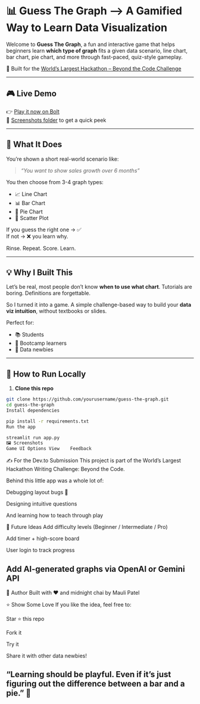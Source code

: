 # 📊 Guess The Graph –> A Gamified Way to Learn Data Visualization

Welcome to **Guess The Graph**, a fun and interactive game that helps beginners learn **which type of graph** fits a given data scenario, line chart, bar chart, pie chart, and more through fast-paced, quiz-style gameplay.

🎯 Built for the [World’s Largest Hackathon – Beyond the Code Challenge](https://dev.to/challenges/wlh)

---

## 🎮 Live Demo

👉 [Play it now on Bolt](https://bolt.new/~/sb1-nwxuykyd)  
📸 [Screenshots folder](https://github.com/itsmemauliii/My-Dev.io-Projects/tree/main/Guess%20The%20Graph💹/Screenshots) to get a quick peek

---

## 🧠 What It Does

You’re shown a short real-world scenario like:

> _“You want to show sales growth over 6 months”_

You then choose from 3-4 graph types:
- 📈 Line Chart
- 📊 Bar Chart
- 🥧 Pie Chart
- 🔘 Scatter Plot

If you guess the right one → ✅  
If not → ❌ you learn why.

Rinse. Repeat. Score. Learn.

---

## 💡 Why I Built This

Let’s be real, most people don’t know **when to use what chart**. Tutorials are boring. Definitions are forgettable.

So I turned it into a game. A simple challenge-based way to build your **data viz intuition**, without textbooks or slides.

Perfect for:
- 📚 Students
- 🧪 Bootcamp learners
- 💼 Data newbies

---

## 🚀 How to Run Locally

1. **Clone this repo**
```bash
git clone https://github.com/yourusername/guess-the-graph.git
cd guess-the-graph
Install dependencies

pip install -r requirements.txt
Run the app

streamlit run app.py
🖼️ Screenshots
Game UI	Options View	Feedback
```
✍️ For the Dev.to Submission
This project is part of the World’s Largest Hackathon Writing Challenge: Beyond the Code.

Behind this little app was a whole lot of:

Debugging layout bugs 🐞

Designing intuitive questions

And learning how to teach through play

🧠 Future Ideas
Add difficulty levels (Beginner / Intermediate / Pro)

Add timer + high-score board

User login to track progress

Add AI-generated graphs via OpenAI or Gemini API
---
🙌 Author
Built with ❤️ and midnight chai by
Mauli Patel

⭐️ Show Some Love
If you like the idea, feel free to:

Star ⭐ this repo

Fork it

Try it

Share it with other data newbies!

“Learning should be playful. Even if it’s just figuring out the difference between a bar and a pie.” 🍰
---
